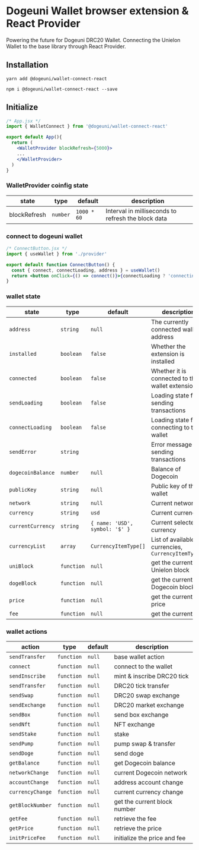 # Dogeuni Wallet browser extension & React Provider

Powering the future for Dogeuni DRC20 Wallet.
Connecting the Unielon Wallet to the base library through React Provider.

## Installation

```shell
yarn add @dogeuni/wallet-connect-react
```

```shell
npm i @dogeuni/wallet-connect-react --save
```

## Initialize

```jsx
/* App.jsx */
import { WalletConnect } from '@dogeuni/wallet-connect-react'

export default App(){
  return (
    <WalletProvider blockRefresh={5000}>
    ...
    </WalletProvider>
  )
}
```

### WalletProvider coinfig state

| state        | type     | default     | description                                        |
| ------------ | -------- | ----------- | -------------------------------------------------- |
| blockRefresh | `number` | `1000 * 60` | Interval in milliseconds to refresh the block data |

### connect to dogeuni wallet

```jsx
/* ConnectButton.jsx */
import { useWallet } from './provider'

export default function ConnectButton() {
  const { connect, connectLoading, address } = useWallet()
  return <button onClick={() => connect()}>{connectLoading ? 'connecting...' : address || 'Connect Wallet'}</button>
}
```

### wallet state

| state             | type       | default                        | description                                        |
| ----------------- | ---------- | ------------------------------ | -------------------------------------------------- |
| `address`         | `string`   | `null`                         | The currently connected wallet address             |
| `installed`       | `boolean`  | `false`                        | Whether the extension is installed                 |
| `connected`       | `boolean`  | `false`                        | Whether it is connected to the wallet extension    |
| `sendLoading`     | `boolean`  | `false`                        | Loading state for sending transactions             |
| `connectLoading`  | `boolean`  | `false`                        | Loading state for connecting to the wallet         |
| `sendError`       | `string`   |                                | Error message for sending transactions             |
| `dogecoinBalance` | `number`   | `null`                         | Balance of Dogecoin                                |
| `publicKey`       | `string`   | `null`                         | Public key of the wallet                           |
| `network`         | `string`   | `null`                         | Current network                                    |
| `currency`        | `string`   | `usd`                          | Current currency                                   |
| `currentCurrency` | `string`   | `{ name: 'USD', symbol: '$' }` | Current selected currency                          |
| `currencyList`    | `array`    | `CurrencyItemType[]`           | List of available currencies, `CurrencyItemType[]` |
| `uniBlock`        | `function` | `null`                         | get the current Unielon block                      |
| `dogeBlock`       | `function` | `null`                         | get the current Dogecoin block                     |
| `price`           | `function` | `null`                         | get the current price                              |
| `fee`             | `function` | `null`                         | get the current fee                                |

### wallet actions

| action           | type       | default | description                  |
| ---------------- | ---------- | ------- | ---------------------------- |
| `sendTransfer`   | `function` | `null`  | base wallet action           |
| `connect`        | `function` | `null`  | connect to the wallet        |
| `sendInscribe`   | `function` | `null`  | mint & inscribe DRC20 tick   |
| `sendTransfer`   | `function` | `null`  | DRC20 tick transfer          |
| `sendSwap`       | `function` | `null`  | DRC20 swap exchange          |
| `sendExchange`   | `function` | `null`  | DRC20 market exchange        |
| `sendBox`        | `function` | `null`  | send box exchange            |
| `sendNft`        | `function` | `null`  | NFT exchange                 |
| `sendStake`      | `function` | `null`  | stake                        |
| `sendPump`       | `function` | `null`  | pump swap & transfer         |
| `sendDoge`       | `function` | `null`  | send doge                    |
| `getBalance`     | `function` | `null`  | get Dogecoin balance         |
| `networkChange`  | `function` | `null`  | current Dogecoin network     |
| `accountChange`  | `function` | `null`  | address account change       |
| `currencyChange` | `function` | `null`  | current currency change      |
| `getBlockNumber` | `function` | `null`  | get the current block number |
| `getFee`         | `function` | `null`  | retrieve the fee             |
| `getPrice`       | `function` | `null`  | retrieve the price           |
| `initPriceFee`   | `function` | `null`  | initialize the price and fee |
